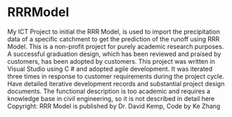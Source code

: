 # RRRModel
My ICT Project to initial the RRR Model, is used to import the precipitation data of a specific catchment to get the prediction of the runoff using RRR Model.
This is a non-profit project for purely academic research purposes.
A successful graduation design, which has been reviewed and praised by customers, has been adopted by customers.
This project was written in Visual Studio using C # and adopted agile development. It was iterated three times in response to customer requirements during the project cycle.
Have detailed iterative development records and substantial project design documents.
The functional description is too academic and requires a knowledge base in civil engineering, so it is not described in detail here
Copyright: RRR Model is published by Dr. David Kemp, Code by Ke Zhang
